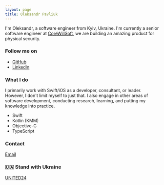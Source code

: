 ```yaml
---
layout: page
title: Oleksandr Pavliuk
---
```


I'm Oleksandr, a software engineer from Kyiv, Ukraine. I'm currently a senior software engineer at [CoreWillSoft](https://corewillsoft.com/), we are building an amazing product for physical security.

### Follow me on

* [GitHub](https://github.com/pavliuko)
* [LinkedIn](https://www.linkedin.com/in/aleks-pavliuk)

### What I do
I primarily work with Swift/iOS as a developer, consultant, or leader. However, I don't limit myself to just that. I also engage in other areas of software development, conducting research, learning, and putting my knowledge into practice.

* Swift
* Kotlin (KMM)
* Objective-C
* TypeScript

### Contact

[Email](mailto:pavliuk.aleksandr@gmail.com)

### 🇺🇦 Stand with Ukraine
[UNITED24](https://u24.gov.ua/)
